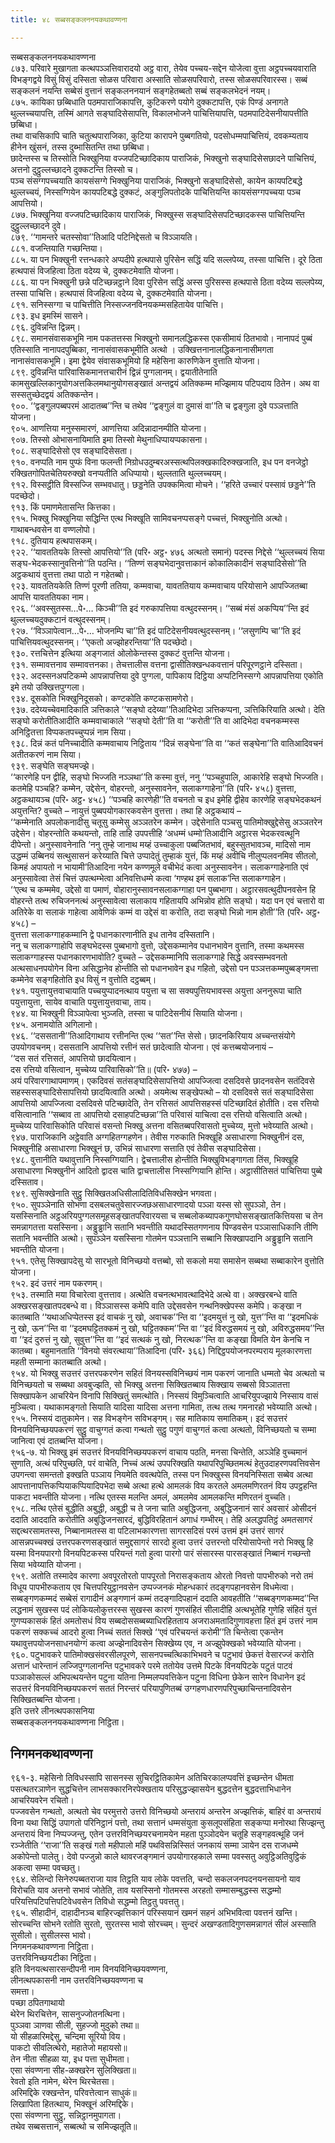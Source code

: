 ```yaml
---
title: ४८ सब्बसङ्कलननयकथावण्णना

---
```

सब्बसङ्कलननयकथावण्णना  
८७३. परिवारे मुखागता कत्थपञ्ञत्तिवारादयो अट्ठ वारा, तेयेव पच्चय-सद्देन योजेत्वा वुत्ता अट्ठपच्चयवाराति विभङ्गद्वये विसुं विसुं दस्सिता सोळस परिवारा अस्साति सोळसपरिवारो, तस्स सोळसपरिवारस्स। सब्बं सङ्कलनं नयन्ति सब्बेसं वुत्तानं सङ्कलननयानं सङ्गहेतब्बतो सब्बं सङ्कलभेदनं नयम्।  
८७५. कायिका छब्बिधाति पठमपाराजिकापत्ति, कुटिकरणे पयोगे दुक्कटापत्ति, एकं पिण्डं अनागते थुल्लच्चयापत्ति, तस्मिं आगते सङ्घादिसेसापत्ति, विकालभोजने पाचित्तियापत्ति, पठमपाटिदेसनीयापत्तीति छब्बिधा।  
तथा वाचसिकापि चाति चतुत्थपाराजिका, कुटिया कारापने पुब्बगतियो, पदसोधम्मपाचित्तियं, दवकम्यताय हीनेन खुंसनं, तस्स दुब्भासितन्ति तथा छब्बिधा।  
छादेन्तस्स च तिस्सोति भिक्खुनिया वज्जपटिच्छादिकाय पाराजिकं, भिक्खुनो सङ्घादिसेसछादने पाचित्तियं, अत्तनो दुट्ठुल्लच्छादने दुक्कटन्ति तिस्सो च।  
पञ्च संसग्गपच्चयाति कायसंसग्गे भिक्खुनिया पाराजिकं, भिक्खुनो सङ्घादिसेसो, कायेन कायपटिबद्धे थुल्लच्चयं, निस्सग्गियेन कायपटिबद्धे दुक्कटं, अङ्गुलिपतोदके पाचित्तियन्ति कायसंसग्गपच्चया पञ्च आपत्तियो।  
८७७. भिक्खुनिया वज्जपटिच्छादिकाय पाराजिकं, भिक्खुस्स सङ्घादिसेसपटिच्छादकस्स पाचित्तियन्ति दुट्ठुल्लच्छादने दुवे।  
८७९. ‘‘गामन्तरे चतस्सोवा’’तिआदि पटिनिद्देसतो च विञ्ञायति।  
८८१. वजन्तियाति गच्छन्तिया।  
८८५. या पन भिक्खुनी रत्तन्धकारे अप्पदीपे हत्थपासे पुरिसेन सद्धिं यदि सल्लपेय्य, तस्सा पाचित्ति। दूरे ठिता हत्थपासं विजहित्वा ठिता वदेय्य चे, दुक्कटमेवाति योजना।  
८८६. या पन भिक्खुनी छन्ने पटिच्छन्नट्ठाने दिवा पुरिसेन सद्धिं अस्स पुरिसस्स हत्थपासे ठिता वदेय्य सल्लपेय्य, तस्सा पाचित्ति। हत्थपासं विजहित्वा वदेय्य चे, दुक्कटमेवाति योजना।  
८९१. सनिस्सग्गा च पाचित्तीति निस्सज्जनविनयकम्मसहितायेव पाचित्ति।  
८९३. इध इमस्मिं सासने।  
८९६. दुविन्नन्ति द्विन्नम्।  
८९८. समानसंवासकभूमि नाम पकतत्तस्स भिक्खुनो समानलद्धिकस्स एकसीमायं ठितभावो। नानापदं पुब्बं एतिस्साति नानापदपुब्बिका, नानासंवासकभूमीति अत्थो । उक्खित्तनानालद्धिकनानासीमगता नानासंवासकभूमि। इमा द्वेयेव संवासकभूमियो हि महेसिना कारुणिकेन वुत्ताति योजना।  
८९९. दुविन्नन्ति पारिवासिकमानत्तचारीनं द्विन्नं पुग्गलानम्। द्वयातीतेनाति कामसुखल्लिकानुयोगअत्तकिलमथानुयोगसङ्खातं अन्तद्वयं अतिक्कम्म मज्झिमाय पटिपदाय ठितेन। अथ वा सस्सतुच्छेदद्वयं अतिक्कन्तेन।  
९००. ‘‘द्वङ्गुलपब्बपरमं आदातब्ब’’न्ति च तथेव ‘‘द्वङ्गुलं वा दुमासं वा’’ति च द्वङ्गुला दुवे पञ्ञत्ताति योजना।  
९०५. आणत्तिया मनुस्समारणं, आणत्तिया अदिन्नादानम्पीति योजना।  
९०७. तिस्सो ओभासनायिमाति इमा तिस्सो मेथुनाधिप्पायप्पकासना।  
९०८. सङ्घादिसेसो एव सङ्घादिसेसता।  
९१०. वनप्पति नाम पुप्फं विना फलन्ती निग्रोधउदुम्बरअस्सत्थपिलक्खकादिरुक्खजाति, इध पन वनजेट्ठो रक्खितगोपितचेतियरुक्खो वनप्पतीति अधिप्पायो। थुल्लताति थुल्लच्चयम्।  
९१२. विस्सट्ठीति विस्सज्जि सम्भवधातु। छड्डनेति उपक्कमित्वा मोचने। ‘‘हरिते उच्चारं पस्सावं छड्डने’’ति पदच्छेदो।  
९१३. किं पमाणमेतासन्ति कित्तका।  
९१५. भिक्खु भिक्खुनिया सद्धिन्ति एत्थ भिक्खूति सामिवचनप्पसङ्गे पच्चत्तं, भिक्खुनोति अत्थो। गाथाबन्धवसेन वा वण्णलोपो।  
९१८. दुतियाय हत्थपासकम्।  
९२२. ‘‘यावततियके तिस्सो आपत्तियो’’ति (परि॰ अट्ठ॰ ४७६ अत्थतो समानं) पदस्स निद्देसे ‘‘थुल्लच्चयं सिया सङ्घ-भेदकस्सानुवत्तिनो’’ति पठन्ति। ‘‘तिण्णं सङ्घभेदानुवत्ताकानं कोकालिकादीनं सङ्घादिसेसो’’ति अट्ठकथायं वुत्तत्ता तथा पाठो न गहेतब्बो।  
९२३. यावततियकेति तिण्णं पूरणी ततिया, कम्मवाचा, यावततियाय कम्मवाचाय परियोसाने आपज्जितब्बा आपत्ति यावततियका नाम।  
९२६. ‘‘अवस्सुतस्स…पे॰… किञ्ची’’ति इदं गरुकापत्तिया वत्थुदस्सनम्। ‘‘सब्बं मंसं अकप्पिय’’न्ति इदं थुल्लच्चयदुक्कटानं वत्थुदस्सनम्।  
९२७. ‘‘विञ्ञापेत्वान…पे॰… भोजनम्पि चा’’ति इदं पाटिदेसनीयवत्थुदस्सनम्। ‘‘लसुणम्पि चा’’ति इदं पाचित्तियवत्थुदस्सनम्। ‘‘एकतो अज्झोहरन्तिया’’ति पदच्छेदो।  
९३०. रत्तचित्तेन इत्थिया अङ्गजातं ओलोकेन्तस्स दुक्कटं वुत्तन्ति योजना।  
९३१. सम्मावत्तनाव सम्मावत्तनका। तेचत्तालीस वत्तना द्वासीतिक्खन्धकवत्तानं परिपूरणट्ठाने दस्सिता।  
९३२. अदस्सनअपटिकम्मे आपन्नापत्तिया दुवे पुग्गला, पापिकाय दिट्ठिया अप्पटिनिस्सग्गे आपन्नापत्तिया एकोति इमे तयो उक्खित्तपुग्गला।  
९३४. दूसकोति भिक्खुनिदूसको। कण्टकोति कण्टकसामणेरो।  
९३७. ददेय्यच्चेवमादिकाति ञत्तिकाले ‘‘सङ्घो ददेय्या’’तिआदिभेदा ञत्तिकप्पना, ञत्तिकिरियाति अत्थो। देति सङ्घो करोतीतिआदीति कम्मवाचाकाले ‘‘सङ्घो देती’’ति वा ‘‘करोती’’ति वा आदिभेदा वचनकम्मस्स अनिट्ठितत्ता विप्पकतपच्चुप्पन्नं नाम सिया।  
९३८. दिन्नं कतं पनिच्चादीति कम्मवाचाय निट्ठिताय ‘‘दिन्नं सङ्घेना’’ति वा ‘‘कतं सङ्घेना’’ति वातिआदिवचनं अतीतकरणं नाम सिया।  
९३९. सङ्घेति सङ्घमज्झे।  
‘‘कारणेहि पन द्वीहि, सङ्घो भिज्जति नञ्ञथा’’ति कस्मा वुत्तं, ननु ‘‘पञ्चहुपालि, आकारेहि सङ्घो भिज्जति। कतमेहि पञ्चहि? कम्मेन, उद्देसेन, वोहरन्तो, अनुस्सावनेन, सलाकग्गाहेना’’ति (परि॰ ४५८) वुत्तत्ता, अट्ठकथायञ्च (परि॰ अट्ठ॰ ४५८) ‘‘पञ्चहि कारणेही’’ति वचनतो च इध इमेहि द्वीहेव कारणेहि सङ्घभेदकथनं अयुत्तन्ति? वुच्चते – नायुत्तं पुब्बपयोगकारकवसेन वुत्तत्ता। तथा हि अट्ठकथायं –  
‘‘कम्मेनाति अपलोकनादीसु चतूसु कम्मेसु अञ्ञतरेन कम्मेन। उद्देसेनाति पञ्चसु पातिमोक्खुद्देसेसु अञ्ञतरेन उद्देसेन। वोहरन्तोति कथयन्तो, ताहि ताहि उपपत्तीहि ‘अधम्मं धम्मो’तिआदीनि अट्ठारस भेदकरवत्थूनि दीपेन्तो। अनुस्सावनेनाति ‘ननु तुम्हे जानाथ मय्हं उच्चाकुला पब्बजितभावं, बहुस्सुतभावञ्च, मादिसो नाम उद्धम्मं उब्बिनयं सत्थुसासनं करेय्याति चित्ते उप्पादेतुं तुम्हाकं युत्तं, किं मय्हं अवीचि नीलुप्पलवनमिव सीतलो, किमहं अपायतो न भायामी’तिआदिना नयेन कण्णमूले वचीभेदं कत्वा अनुस्सावनेन। सलाकग्गाहेनाति एवं अनुस्सावेत्वा तेसं चित्तं उपत्थम्भेत्वा अनिवत्तिधम्मे कत्वा ‘गण्हथ इमं सलाक’न्ति सलाकग्गाहेन।  
‘‘एत्थ च कम्ममेव, उद्देसो वा पमाणं, वोहारानुस्सावनसलाकग्गाहा पन पुब्बभागा। अट्ठारसवत्थुदीपनवसेन हि वोहरन्ते तत्थ रुचिजननत्थं अनुस्सावेत्वा सलाकाय गहितायपि अभिन्नोव होति सङ्घो। यदा पन एवं चत्तारो वा अतिरेके वा सलाकं गाहेत्वा आवेणिकं कम्मं वा उद्देसं वा करोति, तदा सङ्घो भिन्नो नाम होती’’ति (परि॰ अट्ठ॰ ४५८) –  
वुत्तत्ता सलाकग्गाहकम्मानि द्वे पधानकारणानीति इध तानेव दस्सितानि।  
ननु च सलाकग्गाहोपि सङ्घभेदस्स पुब्बभागो वुत्तो, उद्देसकम्मानेव पधानभावेन वुत्तानि, तस्मा कथमस्स सलाकग्गाहस्स पधानकारणभावोति? वुच्चते – उद्देसकम्मानिपि सलाकग्गाहे सिद्धे अवस्सम्भवनतो अत्थसाधनपयोगेन विना असिद्धानेव होन्तीति सो पधानभावेन इध गहितो, उद्देसो पन पञ्ञत्तकम्मपुब्बङ्गमत्ता कम्मेनेव सङ्गहितोति इध विसुं न वुत्तोति दट्ठब्बम्।  
९४१. पयुत्तायुत्तवाचायाति पच्चयुप्पादनत्थाय पयुत्ता च सा सक्यपुत्तियभावस्स अयुत्ता अननुरूपा चाति पयुत्तायुत्ता, सायेव वाचाति पयुत्तायुत्तवाचा, ताय।  
९४४. या भिक्खुनी विञ्ञापेत्वा भुञ्जति, तस्सा च पाटिदेसनीयं सियाति योजना।  
९४५. अनामयोति अगिलानो।  
९४६. ‘‘दससतानी’’तिआदिगाथाय रत्तीनन्ति एत्थ ‘‘सत’’न्ति सेसो। छादनकिरियाय अच्चन्तसंयोगे उपयोगवचनम्। दससतानि आपत्तियो रत्तीनं सतं छादेत्वाति योजना। एवं कत्तब्बयोजनायं –  
‘‘दस सतं रत्तिसतं, आपत्तियो छादयित्वान।  
दस रत्तियो वसित्वान, मुच्चेय्य पारिवासिको’’ति॥ (परि॰ ४७७) –  
अयं परिवारगाथापमाणम्। एकदिवसं सतंसङ्घादिसेसापत्तियो आपज्जित्वा दसदिवसे छादनवसेन सतंदिवसे सहस्ससङ्घादिसेसापत्तियो छादयित्वाति अत्थो। अयमेत्थ सङ्खेपत्थो – यो दसदिवसे सतं सङ्घादिसेसा आपत्तियो आपज्जित्वा दसदिवसे पटिच्छादेति, तेन रत्तिसतं आपत्तिसहस्सं पटिच्छादितं होतीति। दस रत्तियो वसित्वानाति ‘‘सब्बाव ता आपत्तियो दसाहपटिच्छन्ना’’ति परिवासं याचित्वा दस रत्तियो वसित्वाति अत्थो। मुच्चेय्य पारिवासिकोति परिवासं वसन्तो भिक्खु अत्तना वसितब्बपरिवासतो मुच्चेय्य, मुत्तो भवेय्याति अत्थो।  
९४७. पाराजिकानि अट्ठेवाति अग्गहितग्गहणेन। तेवीस गरुकाति भिक्खूहि असाधारणा भिक्खुनीनं दस, भिक्खुनीहि असाधारणा भिक्खूनं छ, उभिन्नं साधारणा सत्ताति एवं तेवीस सङ्घादिसेसा।  
९४८. वुत्तानीति यथावुत्तानि निस्सग्गियानि। द्वेचत्तालीस होन्तीति भिक्खुविभङ्गागता तिंस, भिक्खूहि असाधारणा भिक्खुनीनं आदितो द्वादस चाति द्वाचत्तालीस निस्सग्गियानि होन्ति। अट्ठासीतिसतं पाचित्तिया पुब्बे दस्सिताव।  
९४९. सुसिक्खेनाति सुट्ठु सिक्खितअधिसीलादितिविधसिक्खेन भगवता।  
९५०. सुपञ्ञेनाति सोभणा दसबलचतुवेसारज्जछअसाधारणादयो पञ्ञा यस्स सो सुपञ्ञो, तेन। यसस्सिनाति अट्ठअरियपुग्गलसमूहसङ्खातपरिवारयसा च सब्बलोकब्यापकगुणघोससङ्खातकित्तियसा च तेन समन्नागतत्ता यसस्सिना। अड्ढुड्ढानि सतानि भवन्तीति यथादस्सितगणनाय पिण्डवसेन पञ्ञासाधिकानि तीणि सतानि भवन्तीति अत्थो। सुपञ्ञेन यसस्सिना गोतमेन पञ्ञत्तानि सब्बानि सिक्खापदानि अड्ढुड्ढानि सतानि भवन्तीति योजना।  
९५१. एतेसु सिक्खापदेसु यो सारभूतो विनिच्छयो वत्तब्बो, सो सकलो मया समासेन सब्बथा सब्बाकारेन वुत्तोति योजना।  
९५२. इदं उत्तरं नाम पकरणम्।  
९५३. तस्माति मया विचारेत्वा वुत्तत्ताव। अत्थेति वचनत्थभावत्थादिभेदे अत्थे वा। अक्खरबन्धे वाति अक्खरसङ्खातपदबन्धे वा। विञ्ञासस्स कमेपि वाति उद्देसवसेन गन्थनिक्खेपस्स कमेपि। कङ्खा न कातब्बाति ‘‘यथाअधिप्पेतस्स इदं वाचकं नु खो, अवाचक’’न्ति वा ‘‘इदमयुत्तं नु खो, युत्त’’न्ति वा ‘‘इदमधिकं नु खो, ऊन’’न्ति वा ‘‘इदमघट्टितक्कमं नु खो, घट्टितक्कम’’न्ति वा ‘‘इदं विरुद्धसमयं नु खो, अविरुद्धसमय’’न्ति वा ‘‘इदं दुरुत्तं नु खो, सुवुत्त’’न्ति वा ‘‘इदं सत्थकं नु खो, निरत्थक’’न्ति वा कङ्खा विमति येन केनचि न कातब्बा। बहुमानताति ‘‘विनयो संवरत्थाया’’तिआदिना (परि॰ ३६६) निद्दिट्ठपयोजनपरम्पराय मूलकारणत्ता महती सम्माना कातब्बाति अत्थो।  
९५४. यो भिक्खु सउत्तरं उत्तरपकरणेन सहितं विनयस्सविनिच्छयं नाम पकरणं जानाति धम्मतो चेव अत्थतो च विनिच्छयतो च सब्बथा अवबुज्झति, सो भिक्खु अत्तना सिक्खितब्बाय सिक्खाय सब्बसो विञ्ञातत्ता सिक्खापकेन आचरियेन विनापि सिक्खितुं समत्थोति। निस्सयं विमुञ्चित्वाति आचरियुपज्झाये निस्साय वासं मुञ्चित्वा। यथाकामङ्गतो सियाति यादिसा यादिसा अत्तना गामिता, तत्थ तत्थ गमनारहो भवेय्याति अत्थो।  
९५५. निस्सयं दातुकामेन। सह विभङ्गेन सविभङ्गम्। सह मातिकाय समातिकम्। इदं सउत्तरं विनयविनिच्छयपकरणं सुट्ठु वाचुग्गतं कत्वा गन्थतो सुट्ठु पगुणं वाचुग्गतं कत्वा अत्थतो, विनिच्छयतो च सम्मा जानित्वा एवं दातब्बन्ति योजना।  
९५६-७. यो भिक्खु इमं सउत्तरं विनयविनिच्छयपकरणं वाचाय पठति, मनसा चिन्तेति, अञ्ञेहि वुच्चमानं सुणाति, अत्थं परिपुच्छति, परं वाचेति, निच्चं अत्थं उपपरिक्खति यथापरिपुच्छितमत्थं हेतुउदाहरणपवत्तिवसेन उपगन्त्वा समन्ततो इक्खति पञ्ञाय नियमेति ववत्थपेति, तस्स पन भिक्खुस्स विनयनिस्सिता सब्बेव अत्था आपत्तानापत्तिकप्पियाकप्पियादिपभेदा सब्बे अत्था हत्थे आमलकं विय करतले अमलमणिरतनं विय उपट्ठहन्ति पाकटा भवन्तीति योजना। नत्थि एतस्स मलन्ति अमलं, अमलमेव आमलकन्ति मणिरतनं वुच्चति।  
९५८. नत्थि एतेसं बुद्धीति अबुद्धी, अबुद्धी च ते जना चाति अबुद्धिजना, अबुद्धिजनानं सारं अवसारं ओसीदनं ददाति आददाति करोतीति अबुद्धिजनसारदं, बुद्धिविरहितानं अगाधं गम्भीरम्। तेहि अलद्धपतिट्ठं अमतसागरं सद्दत्थरसामतस्स, निब्बानामतस्स वा पटिलाभकारणत्ता सागरसदिसं परमं उत्तमं इमं उत्तरं सागरं आसन्नपच्चक्खं उत्तरपकरणसङ्खातं समुद्दसागरं सारदो हुत्वा उत्तरं उत्तरन्तो परियोसापेन्तो नरो भिक्खु हि यस्मा विनयपारगो विनयपिटकस्स परियन्तं गतो हुत्वा पारगो पारं संसारस्स पारसङ्खातं निब्बानं गच्छन्तो सिया भवेय्याति योजना।  
९५९. अतोति तस्मादेव कारणा अवपूरतोरतो पापपूरतो निरासङ्कताय ओरतो निवत्तो पापभीरुको नरो तमं विधूय पापभीरुकताय एव चित्तपरियुट्ठानवसेन उप्पज्जनकं मोहन्धकारं तदङ्गपहानवसेन विधमेत्वा। सब्बङ्गणकम्मदं सब्बेसं रागादीनं अङ्गणानं कम्मं तदङ्गादिपहानं ददाति आवहतीति ‘‘सब्बङ्गणकम्मद’’न्ति लद्धनामं सुखस्स पदं लोकियलोकुत्तरस्स सुखस्स कारणं गुणसंहितं सीलादीहि अत्थभूतेहि गुणेहि संहितं युत्तं गुणप्पकासकं हितं अमतोसधं विय सब्बदोससब्बब्याधिरहितताय अजराअमतादिगुणावहत्ता हितं इमं उत्तरं नाम पकरणं सक्कच्चं आदरो हुत्वा निच्चं सततं सिक्खे ‘‘एवं परिचयन्तं करोमी’’ति चिन्तेत्वा एकन्तेन यथावुत्तपयोजनसाधनयोग्गं कत्वा अज्झेनादिवसेन सिक्खेय्य एव, न अज्झुपेक्खको भवेय्याति योजना।  
९६०. पटुभावकरे पातिमोक्खसंवरसीलपूरणे, सासनपच्चत्थिकाभिभवने च पटुभावं छेकत्तं वेसारज्जं करोति अत्तानं धारेन्तानं लज्जिपुग्गलानन्ति पटुभावकरे परमे ततोयेव उत्तमे पिटके विनयपिटके पटुतं पाटवं पञ्ञाकोसल्लं अभिपत्थयन्तेन पटुना यतिना निम्मलप्पवत्तिकेन पटुना विधिना छेकेन सारेन विधानेन इदं सउत्तरं विनयविनिच्छयपकरणं सततं निरन्तरं परियापुणितब्बं उग्गहणधारणपरिपुच्छाचिन्तनादिवसेन सिक्खितब्बन्ति योजना।  
इति उत्तरे लीनत्थपकासनिया  
सब्बसङ्कलननयकथावण्णना निट्ठिता।  


## निगमनकथावण्णना

९६१-३. महेसिनो तिविधस्सापि सासनस्स सुचिरट्ठितिकामेन अतिचिरकालप्पवत्तिं इच्छन्तेन धीमता पसत्थतरञाणेन सुद्धचित्तेन लाभसक्कारनिरपेक्खताय परिसुद्धज्झासयेन बुद्धदत्तेन बुद्धदत्ताभिधानेन आचरियवरेन रचितो।  
पज्जवसेन गन्थतो, अत्थतो चेव परमुत्तरो उत्तरो विनिच्छयो अन्तरायं अन्तरेन अज्झत्तिकं, बाहिरं वा अन्तरायं विना यथा सिद्धिं उपागतो परिनिट्ठानं पत्तो, तथा सत्तानं धम्मसंयुता कुसलूपसंहिता सङ्कप्पा मनोरथा सिज्झन्तु अन्तरायं विना निप्पज्जन्तु, एतेन उत्तरविनिच्छयरचनामयेन महता पुञ्ञोदयेन चतूहि सङ्गहवत्थूहि जनं रञ्जेतीति ‘‘राजा’’ति सङ्खं गतो महीपालो महिं पथविसन्निस्सितं जनकायं सम्मा ञायेन दस राजधम्मे अकोपेन्तो पालेतु। देवो पज्जुन्नो काले थावरजङ्गमानं उपयोगारहकाले सम्मा पवस्सतु अवुट्ठिअतिवुट्ठिकं अकत्वा सम्मा पवच्छतु।  
९६४. सेलिन्दो सिनेरुपब्बतराजा याव तिट्ठति याव लोके पवत्तति, चन्दो सकलजनपदनयनसायनो याव विरोचति याव अत्तनो सभावं जोतेति, ताव यसस्सिनो गोतमस्स अरहतो सम्मासम्बुद्धस्स सद्धम्मो परियत्तिपटिपत्तिपटिवेधवसेन तिविधो सद्धम्मो तिट्ठतु पवत्ततु।  
९६५. सीहादीनं, दाहादीनञ्च बाहिरज्झत्तिकानं परिस्सयानं खमनं सहनं अभिभवित्वा पवत्तनं खन्ति। सोरच्चन्ति सोभने रतोति सुरतो, सुरतस्स भावो सोरच्चम्। सुन्दरं अखण्डतादिगुणसमन्नागतं सीलं अस्साति सुसीलो। सुसीलस्स भावो।  
निगमनकथावण्णना निट्ठिता।  
उत्तरविनिच्छयटीका निट्ठिता।  
इति विनयत्थसारसन्दीपनी नाम विनयविनिच्छयवण्णना,  
लीनत्थपकासनी नाम उत्तरविनिच्छयवण्णना च  
समत्ता।  
पच्छा ठपितगाथायो  
थेरेन थिरचित्तेन, सासनुज्जोतनत्थिना।  
पुञ्ञवा ञाणवा सीली, सुहज्जो मुदुको तथा॥  
यो सीहळारिमद्देसु, चन्दिमा सूरियो विय।  
पाकटो सीवलित्थेरो, महातेजो महायसो॥  
तेन नीता सीहळा या, इध पत्ता सुधीमता।  
एसा संवण्णना सीह-ळक्खरेन सुलिक्खिता॥  
रेवतो इति नामेन, थेरेन थिरचेतसा।  
अरिमद्दिके रक्खन्तेन, परिवत्तेत्वान साधुकं॥  
लिखापिता हितत्थाय, भिक्खूनं अरिमद्दिके।  
एसा संवण्णना सुट्ठु, सन्निट्ठानमुपागता।  
तथेव सब्बसत्तानं, सब्बत्थो च समिज्झतूति॥  